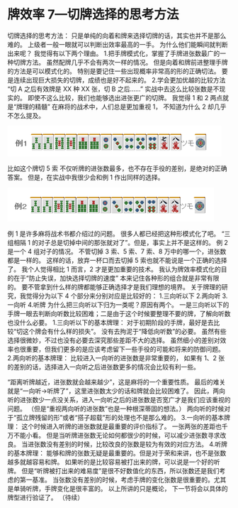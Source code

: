 # 牌效率 7—切牌选择的思考方法
 切牌选择的思考方法：  只是单纯的向着和牌来选择切牌的话，其实也并不是那么难的。 上级者一般一眼就可以判断出效率最高的一手。  为什么他们能瞬间就判断出来呢？ 我觉得有以下两个理由。  1.把手牌模式化，掌握了手牌进张数最广的一种切牌方法。 虽然配牌几乎不会有两次一样的情况。 但是向着和牌前进整理手牌的方法是可以模式化的。 特别是要记住一些出现概率非常高的形的正确切法。 要是连续出现巨大损失的切牌，成绩也是好不起来的。  2.学会更加优越的比较方法 “切 A 之后有效牌是 XX 种 XX 张，切 B 之后……” 实战中去这么比较张数是不现实的。 即使不这么比较，我们也能够选出进张更广的切牌。  我觉得 1 和 2 两点就是“牌理的精髓” 在麻将的战术中，人们总是更加重视 1， 不知道为什么 2 却几乎不怎么提及。

![image](./output/image_page52_9.png)

比如这个牌切 5 索 不仅听牌的进张数最多，也不存在手役的差别，是绝对的正确答案。 但是，在实战中我很少会和例 1 作出同样的选择。

![image](./output/image_page53_5.png)

例 1 是许多麻将战术书都介绍过的问题。 很多人都已经把这种形模式化了吧。 “三组相隔 1 的对子总是切掉中间的那张就对了”。但是，事实上并不是这样的。  例 2 是一个 4 组对子的情况。 不管切掉 3 索、5 索、7 索、8 万中的哪一个，进张数都是一样的。 这样的话，放弃一杯口而去切掉 5 索也就不能说是一个正确的选择了。  我个人觉得相比 1 而言，2 才是更加重要的技术。 我认为牌效率模式化的目的在于“防止失误，加快选择切牌的速度” 本来记住各种形的组合就是非常有限的。 要不管拿到什么样的牌都能够正确选择才是我们理想的境界。  关于牌理的研究，我觉得分为以下 4 个部分来分别对应是比较好的：  1.三向听以下 2.两向听 3.一向听 4.听牌  为什么把三向听以下归为一类呢？原因有两个。 一是三向听以下的手牌一眼去判断向听数比较困难；二是由于这个时候要整理不要的牌，了解向听数也没什么必要。  1.三向听以下的基本牌理： 对于初期阶段的手牌，最好是去比较“切这个牌会有什么样的损失”。 没有去拘泥于“降低向听数”的必要。 虽然有些选择很微妙，不过也没有必要去深究那些差距不大的选择。 虽然细小的差别对效率也很重要，但我们更多的是应该考虑留下一些手役的可能和将来的防御问题。  2.两向听的基本牌理： 比较进入一向听的进张数是非常重要的， 如果有 1、2 张的差别的话，选择进入一向听之后进张数更多的情况会比较有利一些。

“距离听牌越近，进张数就会越来越少”，这是麻将的一个重要性质。  最后的难关就是“一向听→听牌了”，这里进张数太少的话和牌就会比较困难了。 因此，两向听的进张数少一点没关系，进入一向听之后的进张数是否宽广才是我们应该重视的问题。 （但是“重视两向听的进张数”也是一种根深蒂固的想法。）  两向听的时候对于“孤立牌残留的形”或者“搭子超载”形的处理也不是那么难的。  3.一向听的基本牌理： 这个时候进入听牌的进张数就是最重要的评价指标了。 一张两张的差距也千万不能小看。 但是当听牌进张数无论如何都很少的时候，可以减少进张数寻求改良。 当进张数没有差别的时候，比较改良的张数是较为有效的对应方法。  4.听牌的基本牌理： 能够和牌的张数无疑是最重要的。但是对于荣和来讲，也不是张数越多就越容易和牌。 如果听的是比较容易被打出来的牌，可以说是一个好的听牌。 但是“听牌被打出来的难易度”是很不好数值化的东西，所以张数还是我们考虑的第一基准。 当张数没有差别的时候，考虑手牌的变化张数是很重要的。尤其是单骑听牌，手牌变化是很丰富的。  以上所讲的只是概论， 下一节将会以具体的牌型进行验证了。    （待续）